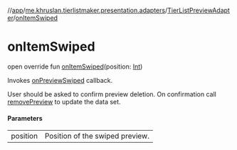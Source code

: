 //[app](../../../index.md)/[me.khruslan.tierlistmaker.presentation.adapters](../index.md)/[TierListPreviewAdapter](index.md)/[onItemSwiped](on-item-swiped.md)

# onItemSwiped

open override fun [onItemSwiped](on-item-swiped.md)(position: [Int](https://kotlinlang.org/api/latest/jvm/stdlib/kotlin/-int/index.html))

Invokes [onPreviewSwiped](on-preview-swiped.md) callback.

User should be asked to confirm preview deletion. On confirmation call [removePreview](remove-preview.md) to update the data set.

#### Parameters

| | |
|---|---|
| position | Position of the swiped preview. |
